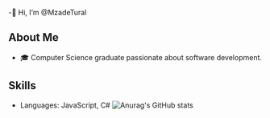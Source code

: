 -👋 Hi, I’m @MzadeTural
## About Me
- 🎓 Computer Science graduate passionate about software development.
## Skills
- Languages: JavaScript, C#
![Anurag's GitHub stats](https://github-readme-stats.vercel.app/api?username=MzadeTural&hide=contribs,prs&show_icons=true&theme=radical)
<!---
MzadeTural/MzadeTural is a ✨ special ✨ repository because its `README.md` (this file) appears on your GitHub profile.
You can click the Preview link to take a look at your changes.
--->
